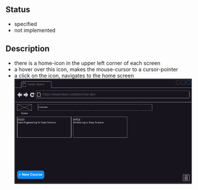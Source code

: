 ## Status
- specified
- not implemented

## Description
- there is a home-icon in the upper left corner of each screen
- a hover over this icon, makes the mouse-cursor to a cursor-pointer
- a click on the icon, navigates to the home screen
![Home](../mockups/home.png)